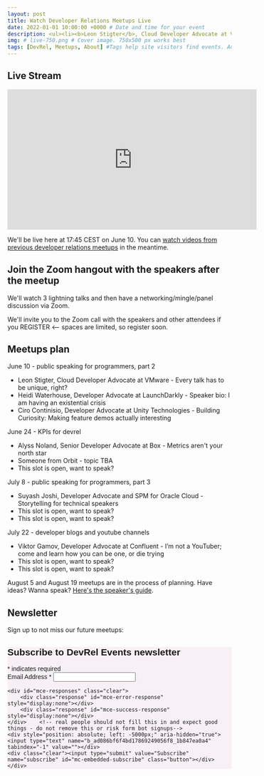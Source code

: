 ```yaml
---
layout: post
title: Watch Developer Relations Meetups Live
date: 2022-01-01 10:00:00 +0000 # Date and time for your event
description: <ul><li><b>Leon Stigter</b>, Cloud Developer Advocate at VMware</li><li><b>Heidi Waterhouse</b>, Developer Advocate at LaunchDarkly</li><li><b>Ciro Continisio</b>, Developer Advocate at Unity Technologies</li><li>Zoom mingle with the speakers</li></ul> # Post description
img: # live-750.png # Cover image. 750x500 px works best 
tags: [DevRel, Meetups, About] #Tags help site visitors find events. Add an own tag i.e. DevrelFolks and a city, if you feel like it 
---
```


## Live Stream
<iframe width="560" height="315" src="https://www.youtube.com/embed/HW7vw8GTw8M" frameborder="0" allow="accelerometer; autoplay; encrypted-media; gyroscope; picture-in-picture" allowfullscreen></iframe>

We'll be live here at 17:45 CEST on June 10.
You can [watch videos from previous developer relations meetups](https://www.youtube.com/playlist?list=PLOY5WvYhE7ctJQHhoh73lp87BUFcFECfR) in the meantime.


## Join the Zoom hangout with the speakers after the meetup 
We'll watch 3 lightning talks and then have a networking/mingle/panel discussion via Zoom.

We'll invite you to the Zoom call with the speakers and other attendees if you REGISTER <-- spaces are limited, so register soon.

<div id="eventbrite-widget-container-107078687236"></div>

<script src="https://www.eventbrite.com/static/widgets/eb_widgets.js"></script>

<script type="text/javascript">
    var exampleCallback = function() {
        console.log('Order complete!');
    };

    window.EBWidgets.createWidget({
        // Required
        widgetType: 'checkout',
        eventId: '107078687236',
        iframeContainerId: 'eventbrite-widget-container-107078687236',

        // Optional
        iframeContainerHeight: 425,  // Widget height in pixels. Defaults to a minimum of 425px if not provided
        onOrderComplete: exampleCallback  // Method called when an order has successfully completed
    });
</script>

## Meetups plan
June 10 - public speaking for programmers, part 2
* Leon Stigter, Cloud Developer Advocate at VMware - Every talk has to be unique, right?
* Heidi Waterhouse, Developer Advocate at LaunchDarkly - Speaker bio: I am having an existential crisis
* Ciro Continisio, Developer Advocate at Unity Technologies - Building Curiosity: Making feature demos actually interesting

June 24 - KPIs for devrel
* Alyss Noland, Senior Developer Advocate at Box - Metrics aren't your north star 
* Someone from Orbit - topic TBA
* This slot is open, want to speak?

July 8 - public speaking for programmers, part 3
* Suyash Joshi, Developer Advocate and SPM for Oracle Cloud - Storytelling for technical speakers
* This slot is open, want to speak?
* This slot is open, want to speak?

July 22 - developer blogs and youtube channels
* Viktor Gamov, Developer Advocate at Confluent - I’m not a YouTuber; come and learn how you can be one, or die trying
* This slot is open, want to speak?
* This slot is open, want to speak?

August 5 and August 19 meetups are in the process of planning. Have ideas? Wanna speak? [Here's the speaker's guide](https://devrel.events/speakers-guide/).


## Newsletter
Sign up to not miss our future meetups:


<!-- Begin Mailchimp Signup Form -->
<link href="//cdn-images.mailchimp.com/embedcode/classic-10_7.css" rel="stylesheet" type="text/css">
<style type="text/css">
	#mc_embed_signup{background:#f7f0f5; clear:left; font:14px Helvetica,Arial,sans-serif; }
	/* Add your own Mailchimp form style overrides in your site stylesheet or in this style block.
	   We recommend moving this block and the preceding CSS link to the HEAD of your HTML file. */
</style>
<div id="mc_embed_signup">
<form action="https://events.us4.list-manage.com/subscribe/post?u=ad086bf6f4bd17869249056f8&amp;id=1b847ea0a4" method="post" id="mc-embedded-subscribe-form" name="mc-embedded-subscribe-form" class="validate" target="_blank" novalidate>
    <div id="mc_embed_signup_scroll">
	<h2>Subscribe to DevRel Events newsletter</h2>
<div class="indicates-required"><span class="asterisk">*</span> indicates required</div>
<div class="mc-field-group">
	<label for="mce-EMAIL">Email Address  <span class="asterisk">*</span>
</label>
	<input type="email" value="" name="EMAIL" class="required email" id="mce-EMAIL">
</div>

	<div id="mce-responses" class="clear">
		<div class="response" id="mce-error-response" style="display:none"></div>
		<div class="response" id="mce-success-response" style="display:none"></div>
	</div>    <!-- real people should not fill this in and expect good things - do not remove this or risk form bot signups-->
    <div style="position: absolute; left: -5000px;" aria-hidden="true"><input type="text" name="b_ad086bf6f4bd17869249056f8_1b847ea0a4" tabindex="-1" value=""></div>
    <div class="clear"><input type="submit" value="Subscribe" name="subscribe" id="mc-embedded-subscribe" class="button"></div>
    </div>
</form>
</div>

<!--End mc_embed_signup-->
